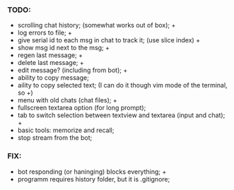 ### TODO:
- scrolling chat history; (somewhat works out of box); +
- log errors to file; +
- give serial id to each msg in chat to track it; (use slice index) +
- show msg id next to the msg; +
- regen last message; +
- delete last message; +
- edit message? (including from bot); +
- ability to copy message;
- aility to copy selected text; (I can do it though vim mode of the terminal, so +)
- menu with old chats (chat files); +
- fullscreen textarea option (for long prompt);
- tab to switch selection between textview and textarea (input and chat); +
- basic tools: memorize and recall;
- stop stream from the bot;

### FIX:
- bot responding (or haninging) blocks everything; +
- programm requires history folder, but it is .gitignore;
